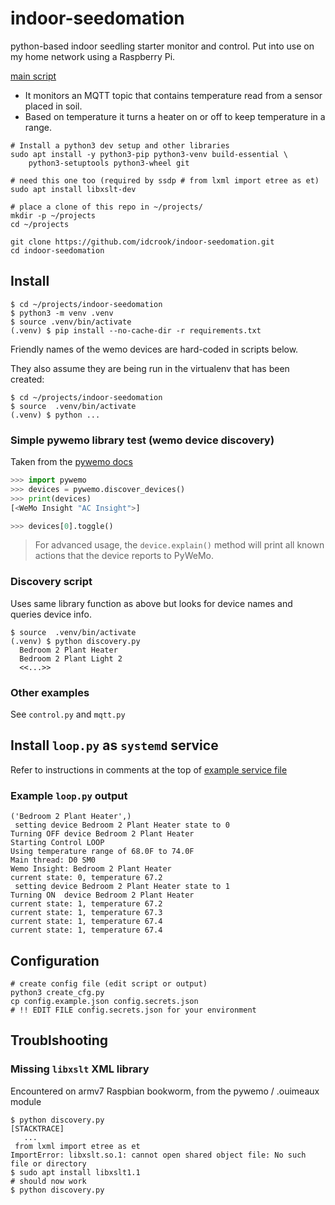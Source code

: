 # indoor-seedomation

 python-based indoor seedling starter monitor and control. Put into use on my home network using a Raspberry Pi.

[main script](loop.py)

 - It monitors an MQTT topic that contains temperature read from a sensor placed in soil.
 - Based on temperature it turns a heater on or off to keep temperature in a range.



```shell
# Install a python3 dev setup and other libraries
sudo apt install -y python3-pip python3-venv build-essential \
    python3-setuptools python3-wheel git

# need this one too (required by ssdp # from lxml import etree as et)
sudo apt install libxslt-dev

# place a clone of this repo in ~/projects/
mkdir -p ~/projects
cd ~/projects

git clone https://github.com/idcrook/indoor-seedomation.git
cd indoor-seedomation
```


## Install


```shell
$ cd ~/projects/indoor-seedomation
$ python3 -m venv .venv
$ source .venv/bin/activate
(.venv) $ pip install --no-cache-dir -r requirements.txt
```

Friendly names of the wemo devices are hard-coded in scripts below.

They also assume they are being run in the virtualenv that has been created:

```shell
$ cd ~/projects/indoor-seedomation
$ source  .venv/bin/activate
(.venv) $ python ...
```

### Simple pywemo library test (wemo device discovery)

Taken from the [pywemo docs](https://github.com/pywemo/pywemo)

```python
>>> import pywemo
>>> devices = pywemo.discover_devices()
>>> print(devices)
[<WeMo Insight "AC Insight">]

>>> devices[0].toggle()
```

> For advanced usage, the `device.explain()` method will print all known actions that the device reports to PyWeMo.

### Discovery script

Uses same library function as above but looks for device names and queries device info.

```shell
$ source  .venv/bin/activate
(.venv) $ python discovery.py
  Bedroom 2 Plant Heater
  Bedroom 2 Plant Light 2
  <<...>>
```

### Other examples

See `control.py` and `mqtt.py`

## Install `loop.py` as `systemd` service

Refer to instructions in comments at the top of [example service file][systemd service file]

[systemd service file]: etc/plant-heater-control.service

### Example `loop.py` output

```text
('Bedroom 2 Plant Heater',)
 setting device Bedroom 2 Plant Heater state to 0
Turning OFF device Bedroom 2 Plant Heater
Starting Control LOOP
Using temperature range of 68.0F to 74.0F
Main thread: D0 SM0
Wemo Insight: Bedroom 2 Plant Heater
current state: 0, temperature 67.2
 setting device Bedroom 2 Plant Heater state to 1
Turning ON  device Bedroom 2 Plant Heater
current state: 1, temperature 67.2
current state: 1, temperature 67.3
current state: 1, temperature 67.4
current state: 1, temperature 67.4
```


## Configuration


```shell
# create config file (edit script or output)
python3 create_cfg.py
cp config.example.json config.secrets.json
# !! EDIT FILE config.secrets.json for your environment

```


## Troublshooting

### Missing `libxslt` XML library

Encountered on armv7 Raspbian bookworm, from the pywemo / .ouimeaux module

```console
$ python discovery.py
[STACKTRACE]
   ...
 from lxml import etree as et
ImportError: libxslt.so.1: cannot open shared object file: No such file or directory
$ sudo apt install libxslt1.1
# should now work
$ python discovery.py
```
